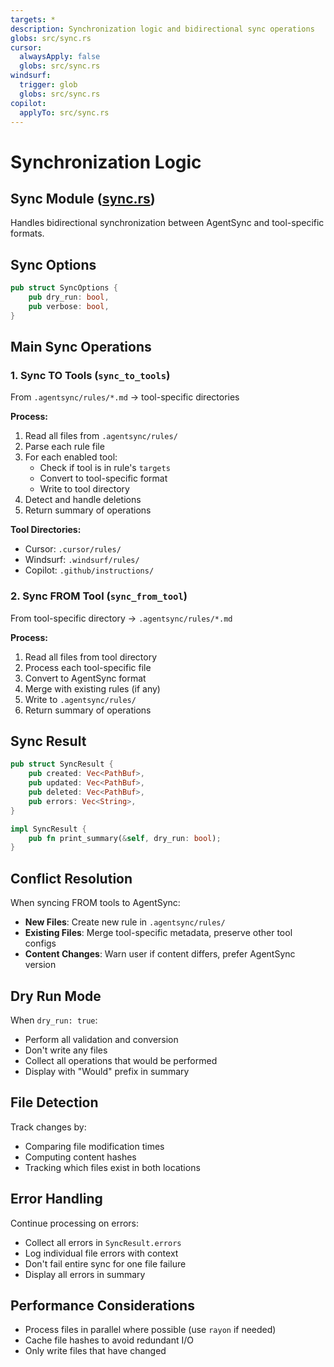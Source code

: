```yaml
---
targets: *
description: Synchronization logic and bidirectional sync operations
globs: src/sync.rs
cursor:
  alwaysApply: false
  globs: src/sync.rs
windsurf:
  trigger: glob
  globs: src/sync.rs
copilot:
  applyTo: src/sync.rs
---
```

# Synchronization Logic

## Sync Module ([sync.rs](mdc:src/sync.rs))

Handles bidirectional synchronization between AgentSync and tool-specific formats.

## Sync Options

```rust
pub struct SyncOptions {
    pub dry_run: bool,
    pub verbose: bool,
}
```

## Main Sync Operations

### 1. Sync TO Tools (`sync_to_tools`)

From `.agentsync/rules/*.md` → tool-specific directories

**Process:**

1. Read all files from `.agentsync/rules/`
2. Parse each rule file
3. For each enabled tool:
   - Check if tool is in rule's `targets`
   - Convert to tool-specific format
   - Write to tool directory
4. Detect and handle deletions
5. Return summary of operations

**Tool Directories:**

- Cursor: `.cursor/rules/`
- Windsurf: `.windsurf/rules/`
- Copilot: `.github/instructions/`

### 2. Sync FROM Tool (`sync_from_tool`)

From tool-specific directory → `.agentsync/rules/*.md`

**Process:**

1. Read all files from tool directory
2. Process each tool-specific file
3. Convert to AgentSync format
4. Merge with existing rules (if any)
5. Write to `.agentsync/rules/`
6. Return summary of operations

## Sync Result

```rust
pub struct SyncResult {
    pub created: Vec<PathBuf>,
    pub updated: Vec<PathBuf>,
    pub deleted: Vec<PathBuf>,
    pub errors: Vec<String>,
}

impl SyncResult {
    pub fn print_summary(&self, dry_run: bool);
}
```

## Conflict Resolution

When syncing FROM tools to AgentSync:

- **New Files**: Create new rule in `.agentsync/rules/`
- **Existing Files**: Merge tool-specific metadata, preserve other tool configs
- **Content Changes**: Warn user if content differs, prefer AgentSync version

## Dry Run Mode

When `dry_run: true`:

- Perform all validation and conversion
- Don't write any files
- Collect all operations that would be performed
- Display with "Would" prefix in summary

## File Detection

Track changes by:

- Comparing file modification times
- Computing content hashes
- Tracking which files exist in both locations

## Error Handling

Continue processing on errors:

- Collect all errors in `SyncResult.errors`
- Log individual file errors with context
- Don't fail entire sync for one file failure
- Display all errors in summary

## Performance Considerations

- Process files in parallel where possible (use `rayon` if needed)
- Cache file hashes to avoid redundant I/O
- Only write files that have changed
